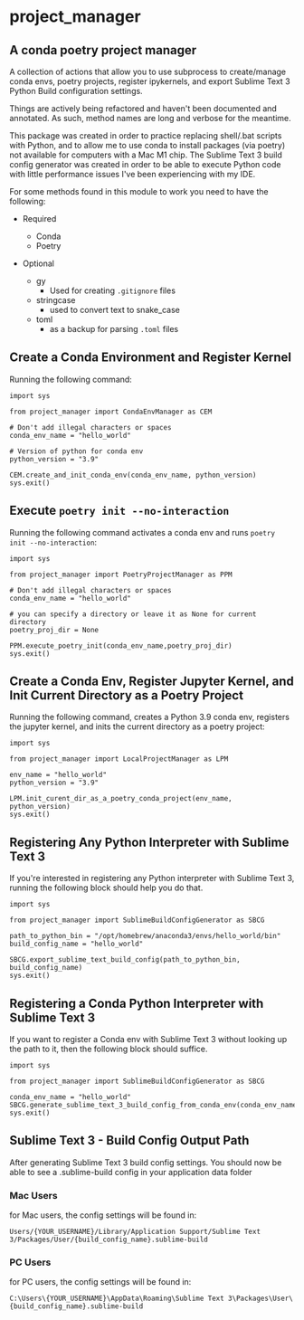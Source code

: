 project_manager
==
A conda poetry project manager
--
A collection of actions that allow you to use subprocess to create/manage conda envs, poetry projects, register ipykernels, and export Sublime Text 3 Python Build configuration settings.

Things are actively being refactored and haven't been documented and annotated. As such, method names are long and verbose for the meantime.

This package was created in order to practice replacing shell/.bat scripts with Python, and to allow me to use conda to install packages (via poetry) not available for computers with a Mac M1 chip. The Sublime Text 3 build config generator was created in order to be able to execute Python code with little performance issues I've been experiencing with my IDE. 

For some methods found in this module to work you need to have the following:

- Required
    - Conda
    - Poetry

- Optional
    - gy
        - Used for creating `.gitignore` files
    - stringcase
        - used to convert text to snake_case
    - toml
        - as a backup for parsing `.toml` files
    

Create a Conda Environment and Register Kernel
---
Running the following command:

    
    import sys

    from project_manager import CondaEnvManager as CEM
    
    # Don't add illegal characters or spaces
    conda_env_name = "hello_world" 
    
    # Version of python for conda env
    python_version = "3.9"
    
    CEM.create_and_init_conda_env(conda_env_name, python_version)
    sys.exit()

Execute `poetry init --no-interaction` 
---
Running the following command activates a conda env and runs `poetry init --no-interaction`:

    
    import sys

    from project_manager import PoetryProjectManager as PPM
    
    # Don't add illegal characters or spaces
    conda_env_name = "hello_world"

    # you can specify a directory or leave it as None for current directory
    poetry_proj_dir = None

    PPM.execute_poetry_init(conda_env_name,poetry_proj_dir)
    sys.exit()


Create a Conda Env, Register Jupyter Kernel, and Init Current Directory as a Poetry Project
---
Running the following command, creates a Python 3.9 conda env, registers the jupyter kernel, and inits the current directory as a poetry project:

    
    import sys

    from project_manager import LocalProjectManager as LPM
    
    env_name = "hello_world"
    python_version = "3.9"
    
    LPM.init_curent_dir_as_a_poetry_conda_project(env_name, python_version)
    sys.exit()


Registering Any Python Interpreter with Sublime Text 3
---
If you're interested in registering any Python interpreter with Sublime Text 3, running the following block should help you do that.

    import sys

    from project_manager import SublimeBuildConfigGenerator as SBCG
    
    path_to_python_bin = "/opt/homebrew/anaconda3/envs/hello_world/bin"
    build_config_name = "hello_world" 

    SBCG.export_sublime_text_build_config(path_to_python_bin, build_config_name)
    sys.exit()

Registering a Conda Python Interpreter with Sublime Text 3
---
If you want to register a Conda env with Sublime Text 3 without looking up the path to it, then the following block should suffice.

    import sys
    
    from project_manager import SublimeBuildConfigGenerator as SBCG

    conda_env_name = "hello_world"
    SBCG.generate_sublime_text_3_build_config_from_conda_env(conda_env_name)
    sys.exit()

Sublime Text 3 - Build Config Output Path
---

After generating Sublime Text 3 build config settings. You should now be able to see a .sublime-build config in your application data folder
### Mac Users

for Mac users, the config settings will be found in:


    Users/{YOUR_USERNAME}/Library/Application Support/Sublime Text 3/Packages/User/{build_config_name}.sublime-build

### PC Users
for PC users, the config settings will be found in:

    C:\Users\{YOUR_USERNAME}\AppData\Roaming\Sublime Text 3\Packages\User\{build_config_name}.sublime-build


